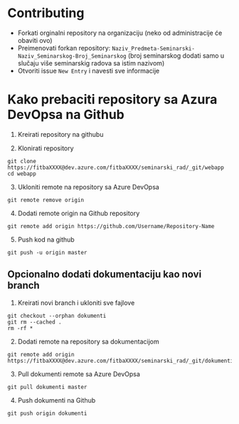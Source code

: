 # Contributing

* Forkati orginalni repository na organizaciju (neko od administracije će obaviti ovo)
* Preimenovati forkan repository: `Naziv_Predmeta-Seminarski-Naziv_Seminarskog-Broj_Seminarskog` (broj seminarskog dodati samo u slučaju više seminarskig radova sa istim nazivom)
* Otvoriti issue `New Entry` i navesti sve informacije


# Kako prebaciti repository sa Azura DevOpsa na Github

1. Kreirati repository na githubu

2. Klonirati repository

```
git clone https://fitbaXXXX@dev.azure.com/fitbaXXXX/seminarski_rad/_git/webapp
cd webapp
```

3. Ukloniti remote na repository sa Azure DevOpsa
```
git remote remove origin
```

4. Dodati remote origin na Github repository
```
git remote add origin https://github.com/Username/Repository-Name
```

5. Push kod na github
```
git push -u origin master
```

## Opcionalno dodati dokumentaciju kao novi branch


1. Kreirati novi branch i ukloniti sve fajlove

```
git checkout --orphan dokumenti
git rm --cached .
rm -rf *
```

2. Dodati remote na repository sa dokumentacijom

```
git remote add origin https://fitbaXXXX@dev.azure.com/fitbaXXXX/seminarski_rad/_git/dokumenti
```

3. Pull dokumenti remote sa Azure DevOpsa
```
git pull dokumenti master
```

4. Push dokumenti na Github
```
git push origin dokumenti
```

